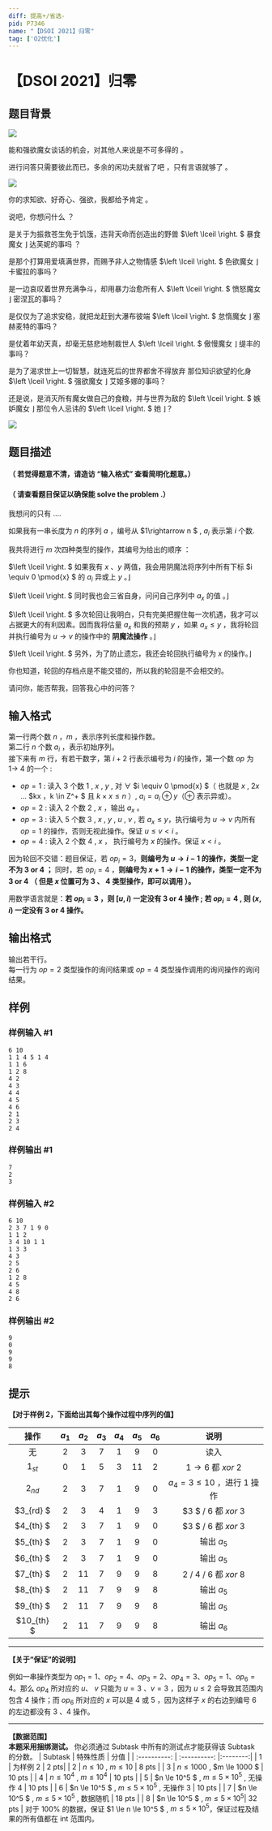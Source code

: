 ```yaml
---
diff: 提高+/省选-
pid: P7346
name: "【DSOI 2021】归零"
tag: ['O2优化']
---
```

# 【DSOI 2021】归零
## 题目背景

![](https://img-blog.csdnimg.cn/20201202201332449.png?x-oss-process=image)

能和强欲魔女谈话的机会，对其他人来说是不可多得的 。

进行问答只需要彼此而已，多余的闲功夫就省了吧 ，只有言语就够了 。

![](https://img-blog.csdnimg.cn/20201202200411570.png?x-oss-process=image)

你的求知欲、好奇心、强欲，我都给予肯定 。

说吧，你想问什么 ？

是关于为振救苍生免于饥饿，违背天命而创造出的野兽 $\left \lceil \right. $ 暴食魔女 $\left. \right \rfloor$ 达芙妮的事吗 ？

是那个打算用爱填满世界，而赐予非人之物情感 $\left \lceil \right. $ 色欲魔女 $\left. \right \rfloor$ 卡蜜拉的事吗？

是一边哀叹着世界充满争斗，却用暴力治愈所有人 $\left \lceil \right. $ 愤怒魔女 $\left. \right \rfloor$ 密涅瓦的事吗？

是仅仅为了追求安稳，就把龙赶到大瀑布彼端 $\left \lceil \right. $ 怠惰魔女 $\left. \right \rfloor$ 塞赫麦特的事吗？

是仗着年幼天真，却毫无慈悲地制裁世人 $\left \lceil \right. $ 傲慢魔女 $\left. \right \rfloor$ 缇丰的事吗？

是为了渴求世上一切智慧，就连死后的世界都舍不得放弃 那位知识欲望的化身 $\left \lceil \right. $ 强欲魔女 $\left. \right \rfloor$ 艾姬多娜的事吗？

还是说，是消灭所有魔女做自己的食粮，并与世界为敌的 $\left \lceil \right. $ 嫉妒魔女 $\left. \right \rfloor$ 那位令人忌讳的 $\left \lceil \right. $ 她 $\left. \right \rfloor$？

![](https://img-blog.csdnimg.cn/20201202200421879.png?x-oss-process=image)
## 题目描述

#### （ **若觉得题意不清，请造访 “输入格式” 查看简明化题意。**）

#### （ **请查看题目保证以确保能 solve the problem .**）

我想问的只有 ....

如果我有一串长度为 $n$ 的序列 $a$ ，编号从 $1\rightarrow n $ , $a_i$ 表示第 $i$ 个数.

我共将进行 $m$ 次四种类型的操作，其编号为给出的顺序 ：

$\left \lceil \right. $ 如果我有 $x$ 、$y$ 两值，我会用阴魔法将序列中所有下标 $i \equiv 0 \pmod{x} $ 的 $a_i$  异或上 $y$ 。$\left. \right \rfloor$

$\left \lceil \right. $ 同时我也会三省自身，问问自己序列中 $a_x$ 的值 。$\left. \right \rfloor$

$\left \lceil \right. $ 多次轮回让我明白，只有完美把握住每一次机遇，我才可以占据更大的有利因素。因而我将估量 $a_x$ 和我的预期 $y$ ，如果 $a_x \le y$ ，我将轮回并执行编号为 $u \rightarrow v$ 的操作中的 **阴魔法操作** 。$\left. \right \rfloor$

$\left \lceil \right. $ 另外，为了防止遗忘，我还会轮回执行编号为 $x$ 的操作。$\left. \right \rfloor$

你也知道，轮回的存档点是不能交错的，所以我的轮回是不会相交的。

请问你，能否帮我，回答我心中的问答？

## 输入格式

第一行两个数 $n$ ，$m$ ，表示序列长度和操作数。\
第二行 $n$ 个数 $a_i$ ，表示初始序列。\
接下来有 $m$ 行，有若干数字，第 $i + 2$ 行表示编号为 $i$ 的操作，第一个数 $op$ 为 $1 \rightarrow$ 4 的一个 :
- $op = 1$ : 读入 3 个数 $1$ , $x$ , $y$ , 对 $\forall$ $i \equiv 0 \pmod{x} $（ 也就是 $x$ , $2x$ … $kx $，$k \in  Z^+ $ 且 $k \times x \le n$ ）, $a_i = a_i \oplus y$（$\oplus$ 表示异或）。
- $op = 2$ : 读入 2 个数 $2$ , $x$ ，输出 $a_x$ 。
- $op = 3$ : 读入 5 个数 $3$ , $x$ , $y$ , $u$ , $v$  , 若 $a_x \le y$，执行编号为 $u \rightarrow v$  内所有 $op = 1$ 的操作，否则无视此操作。保证 $u \le v < i$ 。
- $op = 4$ : 读入 2 个数 $4$ , $x$ ， 执行编号为 $x$ 的操作。保证 $x < i$ 。
 
 因为轮回不交错：题目保证，若 $op_i = 3$，**则编号为 $u\rightarrow i-1$ 的操作，类型一定不为 $3$ or $4$ ；** 同时，若 $op_i = 4$ ，**则编号为 $x+1\rightarrow i-1$ 的操作，类型一定不为 $3$ or $4$ （ 但是 $x$ 位置可为 $3$ 、 $4$ 类型操作，即可以调用 ）。** 
 
 用数学语言就是：**若 $op_i = 3$ ，则 $[u , i)$ 一定没有 $3$ or $4$ 操作 ; 若 $op_i = 4$ , 则 $(x, i)$ 一定没有 $3$ or $4$ 操作。**
## 输出格式

输出若干行。\
每一行为 $op=2$ 类型操作的询问结果或 $op = 4$ 类型操作调用的询问操作的询问结果。
## 样例

### 样例输入 #1
```
6 10
1 1 4 5 1 4
1 1 6
1 2 8
4 2
4 3
4 4
4 5 
4 6
2 1
2 3
2 4
```
### 样例输出 #1
```
7
2
3
```
### 样例输入 #2
```
6 10
2 3 7 1 9 0
1 1 2
3 4 10 1 1
1 3 3
4 3
2 5
2 6
1 2 8
4 5
4 8
2 6
```
### 样例输出 #2
```
9
0
9
9
8
```
## 提示

**【对于样例 2，下面给出其每个操作过程中序列的值】**

|操作| $a_1$ | $a_2$ | $a_3$ | $a_4$ | $a_5$ | $a_6$ | 说明 |
| :-----------: | :-----------: | :-----------: | :-----------: | :-----------: | :-----------: | :-----------: |:----------:|
| 无 | 2 | 3 | 7 | 1 | 9 | 0 | 读入 |
| $1_{st}$ | 0 | 1 | 5 | 3 | 11 |  2  | $1\rightarrow6$ 都 $xor$ $2$|
| $2_{nd}$ | 2 | 3 | 7 | 1 | 9 | 0  | $a_4 = 3 \le 10$ ，进行 $1$ 操作|
| $3_{rd} $ | 2 | 3 | 4 | 1 | 9 | 3  |$3 $ $/$ $6$ 都 $xor$ 3|
| $4_{th} $ | 2 | 3 | 7 | 1 | 9 | 0  |$3 $ $/$ $6$ 都 $xor$ 3|
| $5_{th} $ | 2 | 3 | 7 | 1 | 9 | 0 | 输出 $a_5$|
| $6_{th} $ | 2 | 3 | 7 | 1 | 9 | 0 | 输出 $a_5$ |
| $7_{th} $ | 2 | 11 | 7 | 9 | 9 | 8  | $2$ $/$ $4$ $/$ $6$ 都 $xor$ $8$|
| $8_{th} $ | 2 | 11 | 7 | 9 | 9 | 8  | 输出 $a_5$ |
| $9_{th} $ | 2 | 11 | 7 | 9 | 9 | 8 | 输出 $a_5$|
| $10_{th} $ | 2 | 11 | 7 | 9 | 9 | 8 | 输出 $a_6$ |

------------

**【关于“保证”的说明】**

例如一串操作类型为 $op_1  = 1$、$op_2 = 4$、$op_3 = 2$、$op_4 = 3$、$op_5 = 1$、$op_6=4$。那么 $op_4$ 所对应的 $u$、 $v$ 只能为 $u = 3$ 、$v = 3$ ，因为 $u \le 2$ 会导致其范围内包含 $4$ 操作；而 $op_6$ 所对应的  $x$ 可以是 $4$ 或 $5$ ，因为这样子 $x$ 的右边到编号 $6$ 的左边都没有 $3$ 、$4$ 操作。

------------

 **【数据范围】**\
**本题采用捆绑测试。** 你必须通过 Subtask 中所有的测试点才能获得该 Subtask 的分数。
| Subtask | 特殊性质 | 分值 |
| :----------: | :----------: |:--------:|
| 1 | 为样例 $2$ | 2 pts|
| 2 | $n \le 10$ , $m \le 10$ | 8 pts |
| 3 | $n \le 1000$ , $m \le 1000 $ | 10 pts |
| 4 | $n \le 10^4$ , $m \le 10^4$ | 10 pts |
| 5 | $n \le 10^5 $ , $m \le 5 \times 10^5$ , 无操作 $4$ | 10 pts |
| 6 | $n \le 10^5 $ , $m \le 5 \times 10^5$ , 无操作 $3$ | 10 pts |
| 7 | $n \le 10^5 $ , $m \le 5 \times 10^5$ , 数据随机 | 18 pts |
| 8 | $n \le 10^5 $ , $m \le 5 \times 10^5$| 32 pts |
对于 $100\%$ 的数据，保证 $1 \le n \le 10^5 $ , $m \le 5 \times 10^5$，保证过程及结果的所有值都在 int 范围内。
